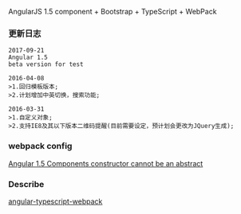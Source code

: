 AngularJS 1.5 component + Bootstrap + TypeScript + WebPack


### 更新日志

```text
2017-09-21
Angular 1.5
beta version for test
```

```text
2016-04-08
>1.回归模板版本;
>2.计划增加中英切换，搜索功能;
```

```text
2016-03-31
>1.自定义对象;
>2.支持IE8及其以下版本二维码提醒(目前需要设定，预计划会更改为JQuery生成);
```

### webpack config 

[Angular 1.5 Components constructor cannot be an abstract](https://github.com/DefinitelyTyped/DefinitelyTyped/issues/11541)


### Describe

[angular-typescript-webpack](https://github.com/evan-carey/angular-typescript-webpack)

